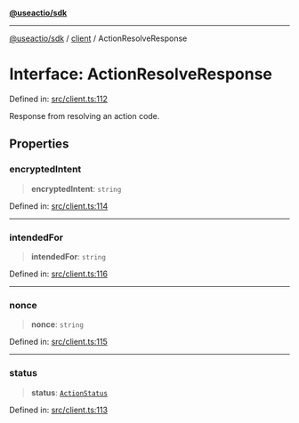[**@useactio/sdk**](../../README.md)

***

[@useactio/sdk](../../modules.md) / [client](../README.md) / ActionResolveResponse

# Interface: ActionResolveResponse

Defined in: [src/client.ts:112](https://github.com/useactio/sdk/blob/aa0cbb7aefc891bd76a4e1447f8c84a24792d899/src/client.ts#L112)

Response from resolving an action code.

## Properties

### encryptedIntent

> **encryptedIntent**: `string`

Defined in: [src/client.ts:114](https://github.com/useactio/sdk/blob/aa0cbb7aefc891bd76a4e1447f8c84a24792d899/src/client.ts#L114)

***

### intendedFor

> **intendedFor**: `string`

Defined in: [src/client.ts:116](https://github.com/useactio/sdk/blob/aa0cbb7aefc891bd76a4e1447f8c84a24792d899/src/client.ts#L116)

***

### nonce

> **nonce**: `string`

Defined in: [src/client.ts:115](https://github.com/useactio/sdk/blob/aa0cbb7aefc891bd76a4e1447f8c84a24792d899/src/client.ts#L115)

***

### status

> **status**: [`ActionStatus`](../type-aliases/ActionStatus.md)

Defined in: [src/client.ts:113](https://github.com/useactio/sdk/blob/aa0cbb7aefc891bd76a4e1447f8c84a24792d899/src/client.ts#L113)
